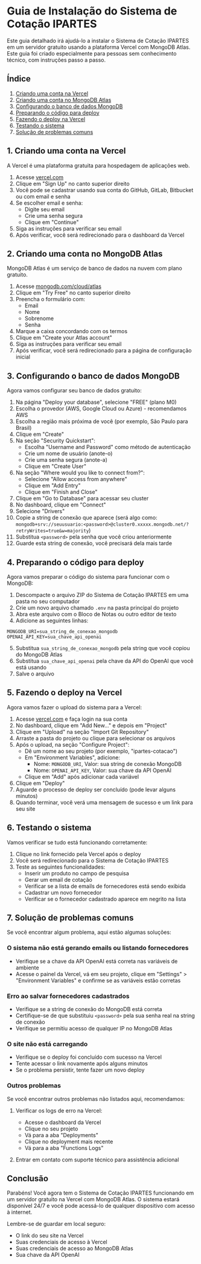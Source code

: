 # Guia de Instalação do Sistema de Cotação IPARTES

Este guia detalhado irá ajudá-lo a instalar o Sistema de Cotação IPARTES em um servidor gratuito usando a plataforma Vercel com MongoDB Atlas. Este guia foi criado especialmente para pessoas sem conhecimento técnico, com instruções passo a passo.

## Índice

1. [Criando uma conta na Vercel](#1-criando-uma-conta-na-vercel)
2. [Criando uma conta no MongoDB Atlas](#2-criando-uma-conta-no-mongodb-atlas)
3. [Configurando o banco de dados MongoDB](#3-configurando-o-banco-de-dados-mongodb)
4. [Preparando o código para deploy](#4-preparando-o-código-para-deploy)
5. [Fazendo o deploy na Vercel](#5-fazendo-o-deploy-na-vercel)
6. [Testando o sistema](#6-testando-o-sistema)
7. [Solução de problemas comuns](#7-solução-de-problemas-comuns)

## 1. Criando uma conta na Vercel

A Vercel é uma plataforma gratuita para hospedagem de aplicações web.

1. Acesse [vercel.com](https://vercel.com)
2. Clique em "Sign Up" no canto superior direito
3. Você pode se cadastrar usando sua conta do GitHub, GitLab, Bitbucket ou com email e senha
4. Se escolher email e senha:
   - Digite seu email
   - Crie uma senha segura
   - Clique em "Continue"
5. Siga as instruções para verificar seu email
6. Após verificar, você será redirecionado para o dashboard da Vercel

## 2. Criando uma conta no MongoDB Atlas

MongoDB Atlas é um serviço de banco de dados na nuvem com plano gratuito.

1. Acesse [mongodb.com/cloud/atlas](https://www.mongodb.com/cloud/atlas)
2. Clique em "Try Free" no canto superior direito
3. Preencha o formulário com:
   - Email
   - Nome
   - Sobrenome
   - Senha
4. Marque a caixa concordando com os termos
5. Clique em "Create your Atlas account"
6. Siga as instruções para verificar seu email
7. Após verificar, você será redirecionado para a página de configuração inicial

## 3. Configurando o banco de dados MongoDB

Agora vamos configurar seu banco de dados gratuito:

1. Na página "Deploy your database", selecione "FREE" (plano M0)
2. Escolha o provedor (AWS, Google Cloud ou Azure) - recomendamos AWS
3. Escolha a região mais próxima de você (por exemplo, São Paulo para Brasil)
4. Clique em "Create"
5. Na seção "Security Quickstart":
   - Escolha "Username and Password" como método de autenticação
   - Crie um nome de usuário (anote-o)
   - Crie uma senha segura (anote-a)
   - Clique em "Create User"
6. Na seção "Where would you like to connect from?":
   - Selecione "Allow access from anywhere"
   - Clique em "Add Entry"
   - Clique em "Finish and Close"
7. Clique em "Go to Database" para acessar seu cluster
8. No dashboard, clique em "Connect"
9. Selecione "Drivers"
10. Copie a string de conexão que aparece (será algo como: `mongodb+srv://seuusuario:<password>@cluster0.xxxxx.mongodb.net/?retryWrites=true&w=majority`)
11. Substitua `<password>` pela senha que você criou anteriormente
12. Guarde esta string de conexão, você precisará dela mais tarde

## 4. Preparando o código para deploy

Agora vamos preparar o código do sistema para funcionar com o MongoDB:

1. Descompacte o arquivo ZIP do Sistema de Cotação IPARTES em uma pasta no seu computador
2. Crie um novo arquivo chamado `.env` na pasta principal do projeto
3. Abra este arquivo com o Bloco de Notas ou outro editor de texto
4. Adicione as seguintes linhas:

```
MONGODB_URI=sua_string_de_conexao_mongodb
OPENAI_API_KEY=sua_chave_api_openai
```

5. Substitua `sua_string_de_conexao_mongodb` pela string que você copiou do MongoDB Atlas
6. Substitua `sua_chave_api_openai` pela chave da API do OpenAI que você está usando
7. Salve o arquivo

## 5. Fazendo o deploy na Vercel

Agora vamos fazer o upload do sistema para a Vercel:

1. Acesse [vercel.com](https://vercel.com) e faça login na sua conta
2. No dashboard, clique em "Add New..." e depois em "Project"
3. Clique em "Upload" na seção "Import Git Repository"
4. Arraste a pasta do projeto ou clique para selecionar os arquivos
5. Após o upload, na seção "Configure Project":
   - Dê um nome ao seu projeto (por exemplo, "ipartes-cotacao")
   - Em "Environment Variables", adicione:
     - Nome: `MONGODB_URI`, Valor: sua string de conexão MongoDB
     - Nome: `OPENAI_API_KEY`, Valor: sua chave da API OpenAI
   - Clique em "Add" após adicionar cada variável
6. Clique em "Deploy"
7. Aguarde o processo de deploy ser concluído (pode levar alguns minutos)
8. Quando terminar, você verá uma mensagem de sucesso e um link para seu site

## 6. Testando o sistema

Vamos verificar se tudo está funcionando corretamente:

1. Clique no link fornecido pela Vercel após o deploy
2. Você será redirecionado para o Sistema de Cotação IPARTES
3. Teste as seguintes funcionalidades:
   - Inserir um produto no campo de pesquisa
   - Gerar um email de cotação
   - Verificar se a lista de emails de fornecedores está sendo exibida
   - Cadastrar um novo fornecedor
   - Verificar se o fornecedor cadastrado aparece em negrito na lista

## 7. Solução de problemas comuns

Se você encontrar algum problema, aqui estão algumas soluções:

### O sistema não está gerando emails ou listando fornecedores

- Verifique se a chave da API OpenAI está correta nas variáveis de ambiente
- Acesse o painel da Vercel, vá em seu projeto, clique em "Settings" > "Environment Variables" e confirme se as variáveis estão corretas

### Erro ao salvar fornecedores cadastrados

- Verifique se a string de conexão do MongoDB está correta
- Certifique-se de que substituiu `<password>` pela sua senha real na string de conexão
- Verifique se permitiu acesso de qualquer IP no MongoDB Atlas

### O site não está carregando

- Verifique se o deploy foi concluído com sucesso na Vercel
- Tente acessar o link novamente após alguns minutos
- Se o problema persistir, tente fazer um novo deploy

### Outros problemas

Se você encontrar outros problemas não listados aqui, recomendamos:

1. Verificar os logs de erro na Vercel:
   - Acesse o dashboard da Vercel
   - Clique no seu projeto
   - Vá para a aba "Deployments"
   - Clique no deployment mais recente
   - Vá para a aba "Functions Logs"

2. Entrar em contato com suporte técnico para assistência adicional

## Conclusão

Parabéns! Você agora tem o Sistema de Cotação IPARTES funcionando em um servidor gratuito na Vercel com MongoDB Atlas. O sistema estará disponível 24/7 e você pode acessá-lo de qualquer dispositivo com acesso à internet.

Lembre-se de guardar em local seguro:
- O link do seu site na Vercel
- Suas credenciais de acesso à Vercel
- Suas credenciais de acesso ao MongoDB Atlas
- Sua chave da API OpenAI
